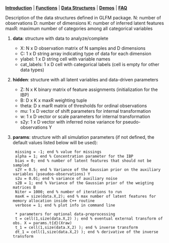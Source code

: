 [**Introduction**](https://ivaleram.github.io/GLFM/) | [**Functions**](doc_functions.html) | [**Data Structures**](doc_struct.html) | [**Demos**](demos.html) | [**FAQ**](FAQ_errors.html)

Description of the data structures defined in GLFM package. 
N: number of observations
D: number of dimensions
K: number of inferred latent features
maxR: maximum number of categories among all categorical variables

1. **data**: structure with data to analyze/complete
    * X:  N x D observation matrix of N samples and D dimensions
    * C:  1 x D string array indicating type of data for each dimension
    * ylabel: 1 x D string cell with variable names
    * cat_labels: 1 x D cell with categorical labels (cell is empty for other data types)

2. **hidden**: structure with all latent variables and data-driven parameters
    * Z:  N x K binary matrix of feature assignments (initialization for the IBP)
    * B:  D x K x maxR  weighting tuple
    * theta: D x marR matrix of thresholds for ordinal observations
    * mu: 1 x D vector of shift parameters for internal transformation
    * w: 1 x D vector or scale parameters for internal transformation
    * s2y: 1 x D vector with inferred noise variance for pseudo-observations Y

3. **params**: structure with all simulation parameters (if not defined, the default values listed below will be used):

        missing = -1; end % value for missings
        alpha = 1; end % Concentration parameter for the IBP
        bias = 0; end % number of latent features that should not be sampled
        s2Y = 0.5; end % Variance of the Gaussian prior on the auxiliary variables (pseudoo-observations) Y
        s2u = 0.01; end % variance of auxiliary noise
        s2B = 1; end % Variance of the Gaussian prior of the weigting matrices B
        Niter = 1000; end % number of iterations to run
        maxK = size(data.X,2); end % max number of latent features for memory allocation inside C++ routine
        verbose = 1; end % plot info in command line

        * parameters for optional data-preprocessing
        t = cell(1,size(data.X,2) ); end % eventual external transform of obs. X = params.t{d}(Xraw)
        t_1 = cell(1,size(data.X,2) ); end % inverse transform
        dt_1 = cell(1,size(data.X,2) ); end % derivative of the inverse transform
